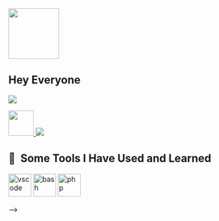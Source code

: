 <img src="https://i.pinimg.com/originals/ef/d8/68/efd86898401b7d5c942ff1739c6d894a.gif" height="100" width="100" >
<p align="center">
<h2 display="in line" >Hey Everyone </h2>
  <img src="https://raw.githubusercontent.com/MartinHeinz/MartinHeinz/master/wave.gif" />
</p>
<a href="https://www.instagram.com/thepiyushmalhotra/">
  <img height="50" src="https://user-images.githubusercontent.com/46517096/166974368-9798f39f-1f46-499c-b14e-81f0a3f83a06.png"/>
</a>
<img src="https://encrypted-tbn0.gstatic.com/images?q=tbn:ANd9GcSE5ToUv7NELRvi73cDke2OvA3OqM7QTxchbw&usqp=CAU" >
<h2> 🚀 &nbsp;Some Tools I Have Used and Learned</h2>
<p align="left">
<img src="https://cdn.jsdelivr.net/gh/devicons/devicon/icons/vscode/vscode-original.svg" alt="vscode" width="45" height="45"/>
<img src="https://cdn.jsdelivr.net/gh/devicons/devicon/icons/bash/bash-original.svg" alt="bash" width="45" height="45"/>
<img src="https://cdn.jsdelivr.net/gh/devicons/devicon/icons/php/php-original.svg" alt="php" width="45" height="45"/>
</p>
-->
